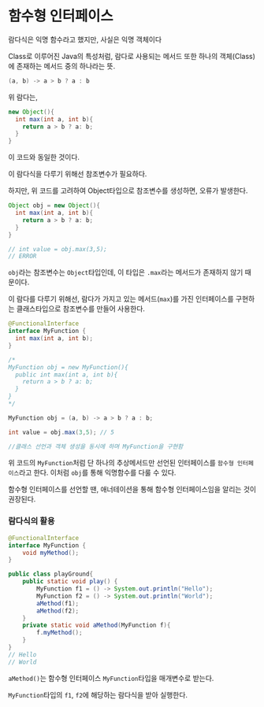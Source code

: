 # 함수형 인터페이스

람다식은 익명 함수라고 했지만, 사실은 익명 객체이다

Class로 이루어진 Java의 특성처럼, 람다로 사용되는 메서드 또한 하나의 객체(Class)에 존재하는 메서드 중의 하나라는 뜻.

```java
(a, b) -> a > b ? a : b
```

위 람다는,

```java
new Object(){
  int max(int a, int b){
    return a > b ? a: b;
  }
}
```

이 코드와 동일한 것이다.

이 람다식을 다루기 위해선 참조변수가 필요하다.

하지만, 위 코드를 고려하여 Object타입으로 참조변수를 생성하면, 오류가 발생한다.

```java
Object obj = new Object(){
  int max(int a, int b){
    return a > b ? a: b;
  }
}

// int value = obj.max(3,5);
// ERROR
```

`obj`라는 참조변수는 `Object`타입인데, 이 타입은 `.max`라는 메서드가 존재하지 않기 때문이다.

이 람다를 다루기 위해선, 람다가 가지고 있는 메서드(`max`)를 가진 인터페이스를 구현하는 클래스타입으로 참조변수를 만들어 사용한다.

```java
@FunctionalInterface
interface MyFunction {
  int max(int a, int b);
}

/*
MyFunction obj = new MyFunction(){
  public int max(int a, int b){
    return a > b ? a: b;
  }
}
*/

MyFunction obj = (a, b) -> a > b ? a : b;

int value = obj.max(3,5); // 5

//클래스 선언과 객체 생성을 동시에 하며 MyFunction을 구현함
```

위 코드의 `MyFunction`처럼 단 하나의 추상메서드만 선언된 인터페이스를 `함수형 인터페이스`라고 한다. 이처럼  `obj`를 통해 익명함수를 다룰 수 있다.

함수형 인터페이스를 선언할 땐, 애너테이션을 통해 함수형 인터페이스임을 알리는 것이 권장된다.

 

### 람다식의 활용

```java
@FunctionalInterface
interface MyFunction {
    void myMethod();
}

public class playGround{
    public static void play() {
        MyFunction f1 = () -> System.out.println("Hello");
        MyFunction f2 = () -> System.out.println("World");
        aMethod(f1);
        aMethod(f2);
    }
    private static void aMethod(MyFunction f){
        f.myMethod();
    }
}
// Hello
// World
```

`aMethod()`는 함수형 인터페이스 `MyFunction`타입을 매개변수로 받는다.

`MyFunction`타입의 `f1`, `f2`에 해당하는 람다식을 받아 실행한다.



